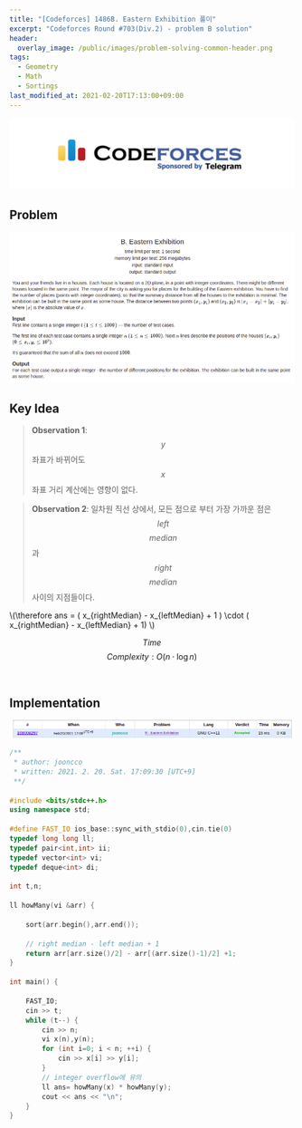 ```yaml
---
title: "[Codeforces] 1486B. Eastern Exhibition 풀이"
excerpt: "Codeforces Round #703(Div.2) - problem B solution"
header:
  overlay_image: /public/images/problem-solving-common-header.png
tags:
  - Geometry
  - Math
  - Sortings
last_modified_at: 2021-02-20T17:13:00+09:00
---
```

<a href="https://codeforces.com/">
    <img src="/public/images/codeforces-logo.jpeg"/>
</a>

## Problem
<a href="http://codeforces.com/contest/1486/problem/B">
    <img src="/public/images/codeforces-1486B.png"/>
</a>

<br/>

## Key Idea
> **Observation 1**: $$y$$ 좌표가 바뀌어도 $$x$$좌표 거리 계산에는 영향이 없다.  

> **Observation 2**: 일차원 직선 상에서, 모든 점으로 부터 가장 가까운 점은 $$left$$ $$median$$과 $$right$$ $$median$$ 사이의 지점들이다.  


\\(\therefore ans = ( x_{rightMedian} - x_{leftMedian} + 1 ) \cdot ( x_{rightMedian} - x_{leftMedian} + 1) \\)

$$ Time $$ $$ Complexity: O(n\cdot \log n) $$

<br/>

## Implementation
<img src="/public/images/codeforces-1486B-result.png"/>

```cpp
/**
 * author: jooncco
 * written: 2021. 2. 20. Sat. 17:09:30 [UTC+9]
 **/

#include <bits/stdc++.h>
using namespace std;

#define FAST_IO ios_base::sync_with_stdio(0),cin.tie(0)
typedef long long ll;
typedef pair<int,int> ii;
typedef vector<int> vi;
typedef deque<int> di;

int t,n;

ll howMany(vi &arr) {

    sort(arr.begin(),arr.end());

    // right median - left median + 1
    return arr[arr.size()/2] - arr[(arr.size()-1)/2] +1;
}

int main() {
    
    FAST_IO;
    cin >> t;
    while (t--) {
        cin >> n;
        vi x(n),y(n);
        for (int i=0; i < n; ++i) {
            cin >> x[i] >> y[i];
        }
        // integer overflow에 유의
        ll ans= howMany(x) * howMany(y);
        cout << ans << "\n";
    }
}

```